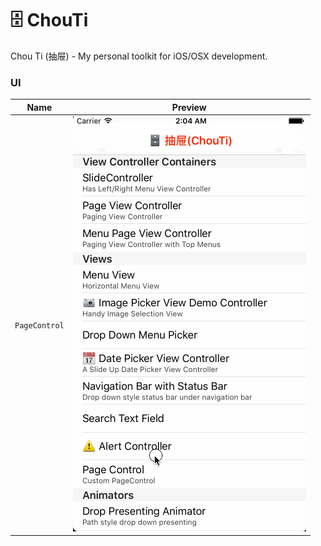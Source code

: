 # 🗄 ChouTi
Chou Ti (抽屉) - My personal toolkit for iOS/OSX development.

### UI

Name | Preview
:---: | :---:
`PageControl` | ![PageControlDemo](./Screenshots/PageControl.gif)
